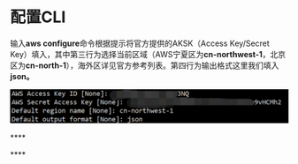 # 配置CLI

输入**aws configure**命令根据提示将官方提供的AKSK（Access Key/Secret Key）填入，其中第三行为选择当前区域（AWS宁夏区为**cn-northwest-1**，北京区为**cn-north-1**），海外区详见官方参考列表。第四行为输出格式这里我们填入**json。**

![&#x914D;&#x7F6E;CLI&#x754C;&#x9762;](../.gitbook/assets/image%20%2830%29.png)

\*\*\*\*

\*\*\*\*

